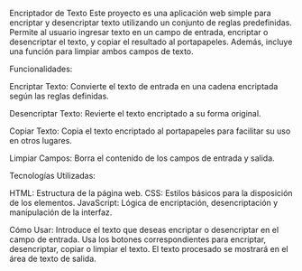 Encriptador de Texto
Este proyecto es una aplicación web simple para encriptar y desencriptar texto utilizando un conjunto de reglas predefinidas. Permite al usuario ingresar texto en un campo de entrada, encriptar o desencriptar el texto, y copiar el resultado al portapapeles. Además, incluye una función para limpiar ambos campos de texto.

Funcionalidades:

Encriptar Texto: Convierte el texto de entrada en una cadena encriptada según las reglas definidas.

Desencriptar Texto: Revierte el texto encriptado a su forma original.

Copiar Texto: Copia el texto encriptado al portapapeles para facilitar su uso en otros lugares.

Limpiar Campos: Borra el contenido de los campos de entrada y salida.

Tecnologías Utilizadas:

HTML: Estructura de la página web.
CSS: Estilos básicos para la disposición de los elementos.
JavaScript: Lógica de encriptación, desencriptación y manipulación de la interfaz.

Cómo Usar:
Introduce el texto que deseas encriptar o desencriptar en el campo de entrada.
Usa los botones correspondientes para encriptar, desencriptar, copiar o limpiar el texto.
El texto procesado se mostrará en el área de texto de salida.
